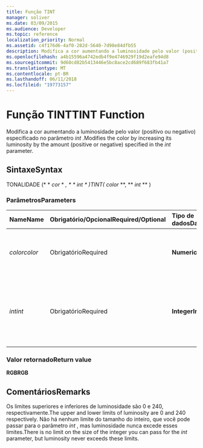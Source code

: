 ```yaml
---
title: Função TINT
manager: soliver
ms.date: 03/09/2015
ms.audience: Developer
ms.topic: reference
localization_priority: Normal
ms.assetid: c4f176d6-4af0-282d-5640-7d98e84dfb55
description: Modifica a cor aumentando a luminosidade pelo valor (positivo ou negativo) especificado no parâmetro int.
ms.openlocfilehash: a4b15596a4742edb4f9e4746929f19d2eafe94d8
ms.sourcegitcommit: 9d60cd82b5413446e5bc8ace2cd689f683fb41a7
ms.translationtype: MT
ms.contentlocale: pt-BR
ms.lasthandoff: 06/11/2018
ms.locfileid: "19773157"
---
```

# <a name="tint-function"></a><span data-ttu-id="e4336-103">Função TINT</span><span class="sxs-lookup"><span data-stu-id="e4336-103">TINT Function</span></span>

<span data-ttu-id="e4336-104">Modifica a cor aumentando a luminosidade pelo valor (positivo ou negativo) especificado no parâmetro _int_ .</span><span class="sxs-lookup"><span data-stu-id="e4336-104">Modifies the color by increasing its luminosity by the amount (positive or negative) specified in the  _int_ parameter.</span></span> 
  
## <a name="syntax"></a><span data-ttu-id="e4336-105">Sintaxe</span><span class="sxs-lookup"><span data-stu-id="e4336-105">Syntax</span></span>

<span data-ttu-id="e4336-106">TONALIDADE (* * *cor* * *, * * *int* * *)</span><span class="sxs-lookup"><span data-stu-id="e4336-106">TINT(** *color* **, ** *int* ** )</span></span> 
  
### <a name="parameters"></a><span data-ttu-id="e4336-107">Parâmetros</span><span class="sxs-lookup"><span data-stu-id="e4336-107">Parameters</span></span>

|<span data-ttu-id="e4336-108">**Name**</span><span class="sxs-lookup"><span data-stu-id="e4336-108">**Name**</span></span>|<span data-ttu-id="e4336-109">**Obrigatório/Opcional**</span><span class="sxs-lookup"><span data-stu-id="e4336-109">**Required/Optional**</span></span>|<span data-ttu-id="e4336-110">**Tipo de dados**</span><span class="sxs-lookup"><span data-stu-id="e4336-110">**Data Type**</span></span>|<span data-ttu-id="e4336-111">**Descrição**</span><span class="sxs-lookup"><span data-stu-id="e4336-111">**Description**</span></span>|
|:-----|:-----|:-----|:-----|
| <span data-ttu-id="e4336-112">_color_</span><span class="sxs-lookup"><span data-stu-id="e4336-112">_color_</span></span> <br/> |<span data-ttu-id="e4336-113">Obrigatório</span><span class="sxs-lookup"><span data-stu-id="e4336-113">Required</span></span>  <br/> |<span data-ttu-id="e4336-114">**Numeric**</span><span class="sxs-lookup"><span data-stu-id="e4336-114">**Numeric**</span></span> <br/> |<span data-ttu-id="e4336-115">O índice de cores do Microsoft Visio ou o valor RGB da cor.</span><span class="sxs-lookup"><span data-stu-id="e4336-115">The Microsoft Visio color index or RGB value of the color.</span></span>  <br/> |
| <span data-ttu-id="e4336-116">_int_</span><span class="sxs-lookup"><span data-stu-id="e4336-116">_int_</span></span> <br/> |<span data-ttu-id="e4336-117">Obrigatório</span><span class="sxs-lookup"><span data-stu-id="e4336-117">Required</span></span>  <br/> |<span data-ttu-id="e4336-118">**Integer**</span><span class="sxs-lookup"><span data-stu-id="e4336-118">**Integer**</span></span> <br/> |<span data-ttu-id="e4336-p101">O valor pelo qual a luminosidade da cor será aumentada. Pode ser positivo ou negativo.</span><span class="sxs-lookup"><span data-stu-id="e4336-p101">The amount by which to increase the luminosity of the color. Can be positive or negative.</span></span>  <br/> |
   
### <a name="return-value"></a><span data-ttu-id="e4336-121">Valor retornado</span><span class="sxs-lookup"><span data-stu-id="e4336-121">Return value</span></span>

 <span data-ttu-id="e4336-122">**RGB**</span><span class="sxs-lookup"><span data-stu-id="e4336-122">**RGB**</span></span>
  
## <a name="remarks"></a><span data-ttu-id="e4336-123">Comentários</span><span class="sxs-lookup"><span data-stu-id="e4336-123">Remarks</span></span>

<span data-ttu-id="e4336-124">Os limites superiores e inferiores de luminosidade são 0 e 240, respectivamente.</span><span class="sxs-lookup"><span data-stu-id="e4336-124">The upper and lower limits of luminosity are 0 and 240 respectively.</span></span> <span data-ttu-id="e4336-125">Não há nenhum limite do tamanho do inteiro, que você pode passar para o parâmetro _int_ , mas luminosidade nunca excede esses limites.</span><span class="sxs-lookup"><span data-stu-id="e4336-125">There is no limit on the size of the integer you can pass for the  _int_ parameter, but luminosity never exceeds these limits.</span></span> 
  

